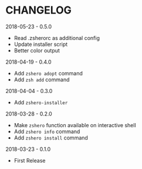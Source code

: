 # CHANGELOG

2018-05-23 - 0.5.0

*   Read .zsherorc as additional config
*   Update installer script
*   Better color output

2018-04-19 - 0.4.0

*   Add `zshero adopt` command
*   Add `zsh add` command

2018-04-04 - 0.3.0

*   Add `zshero-installer`

2018-03-28 - 0.2.0

*   Make `zshero` function available on interactive shell
*   Add `zshero info` command
*   Add `zshero install` command

2018-03-23 - 0.1.0

*   First Release
